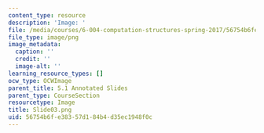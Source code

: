 ```yaml
---
content_type: resource
description: 'Image: '
file: /media/courses/6-004-computation-structures-spring-2017/56754b6fe38357d184b4d35ec1948f0c_Slide03.png
file_type: image/png
image_metadata:
  caption: ''
  credit: ''
  image-alt: ''
learning_resource_types: []
ocw_type: OCWImage
parent_title: 5.1 Annotated Slides
parent_type: CourseSection
resourcetype: Image
title: Slide03.png
uid: 56754b6f-e383-57d1-84b4-d35ec1948f0c
---
```

